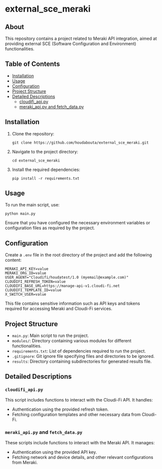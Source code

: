 
# external_sce_meraki

## About
This repository contains a project related to Meraki API integration, aimed at providing external SCE (Software Configuration and Environment) functionalities.

## Table of Contents
- [Installation](#installation)
- [Usage](#usage)
- [Configuration](#configuration)
- [Project Structure](#project-structure)
- [Detailed Descriptions](#detailed-descriptions)
  - [cloudifi_api.py](#cloudifi_apipy)
  - [meraki_api.py and fetch_data.py](#meraki_apipy)

## Installation
1. Clone the repository:
    ```
    git clone https://github.com/houdabouta/external_sce_meraki.git
    ```
2. Navigate to the project directory:
    ```
    cd external_sce_meraki
    ```
3. Install the required dependencies:
    ```
    pip install -r requirements.txt
    ```

## Usage
To run the main script, use:
```
python main.py
```
Ensure that you have configured the necessary environment variables or configuration files as required by the project.

## Configuration
Create a `.env` file in the root directory of the project and add the following content:
```
MERAKI_API_KEY=value
MERAKI_ORG_ID=value
USER_AGENT="Cloudifi/houdatest/1.0 (myemail@example.com)"
CLOUDIFI_REFRESH_TOKEN=value
CLOUDIFI_BASE_URL=https://manage-api-v1.cloudi-fi.net
CLOUDIFI_TEMPLATE_ID=value
X_SWITCH_USER=value
```
This file contains sensitive information such as API keys and tokens required for accessing Meraki and Cloudi-Fi services.

## Project Structure
- `main.py`: Main script to run the project.
- `modules/`: Directory containing various modules for different functionalities.
- `requirements.txt`: List of dependencies required to run the project.
- `.gitignore`: Git ignore file specifying files and directories to be ignored.
- `results`: Directory containing subdirectories for generated results file.

## Detailed Descriptions
### `cloudifi_api.py`
This script includes functions to interact with the Cloudi-Fi API. It handles:
- Authentication using the provided refresh token.
- Fetching configuration templates and other necessary data from Cloudi-Fi.

### `meraki_api.py` and `fetch_data.py`
These scripts include functions to interact with the Meraki API. It manages:
- Authentication using the provided API key.
- Fetching network and device details, and other relevant configurations from Meraki.